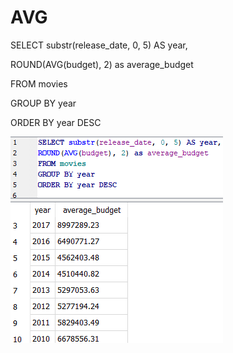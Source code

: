 # AVG

SELECT substr(release\_date, 0, 5) AS year,&#x20;

ROUND(AVG(budget), 2) as average\_budget&#x20;

FROM movies&#x20;

GROUP BY year&#x20;

ORDER BY year DESC



![](../.gitbook/assets/image.png)
